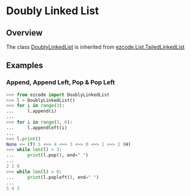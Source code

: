 # Doubly Linked List
## Overview

The class [DoublyLinkedList](../../src/ezcode/List/DoublyLinkedList.py#L10) is inherited from [ezcode.List.TailedLinkedList](../../src/ezcode/List/TailedLinkedList.py#L9)

## Examples
### Append, Append Left, Pop & Pop Left
```python
>>> from ezcode import DoublyLinkedList
>>> l = DoublyLinkedList()
>>> for i in range(3):
...     l.append(i)
... 
>>> for i in range(3, 6):
...     l.appendleft(i)
... 
>>> l.print()
None <─ (T) 5 <─> 4 <─> 3 <─> 0 <─> 1 <─> 2 (H)
>>> while len(l) > 3:
...     print(l.pop(), end=" ")
... 
2 1 0
>>> while len(l) > 0:
...     print(l.popleft(), end=" ")
... 
5 4 3
```